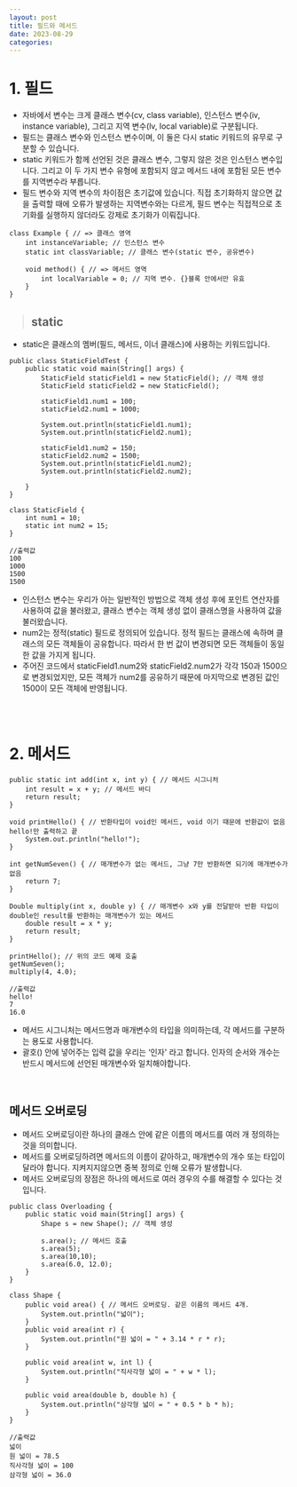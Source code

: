 ```yaml
---
layout: post
title: 필드와 메서드
date: 2023-08-29
categories:
---
```

# 1. 필드

* 자바에서 변수는 크게 클래스 변수(cv, class variable), 인스턴스 변수(iv, instance variable), 그리고 지역 변수(lv, local variable)로 구분됩니다. 
* 필드는 클래스 변수와 인스턴스 변수이며, 이 둘은 다시 static 키워드의 유무로 구분할 수 있습니다.
* static 키워드가 함께 선언된 것은 클래스 변수, 그렇지 않은 것은 인스턴스 변수입니다. 그리고 이 두 가지 변수 유형에 포함되지 않고 메서드 내에 포함된 모든 변수를 지역변수라 부릅니다.
* 필드 변수와 지역 변수의 차이점은 초기값에 있습니다.
직접 초기화하지 않으면 값을 출력할 때에 오류가 발생하는 지역변수와는 다르게, 필드 변수는 직접적으로 초기화를 실행하지 않더라도 강제로 초기화가 이뤄집니다.

```
class Example { // => 클래스 영역
	int instanceVariable; // 인스턴스 변수
	static int classVariable; // 클래스 변수(static 변수, 공유변수)

	void method() { // => 메서드 영역
		int localVariable = 0; // 지역 변수. {}블록 안에서만 유효
	}
}
```
> ## static
* static은 클래스의 멤버(필드, 메서드, 이너 클래스)에 사용하는 키워드입니다.

```
public class StaticFieldTest {
    public static void main(String[] args) {
        StaticField staticField1 = new StaticField(); // 객체 생성
        StaticField staticField2 = new StaticField();

        staticField1.num1 = 100; 
        staticField2.num1 = 1000;

        System.out.println(staticField1.num1);
        System.out.println(staticField2.num1);

        staticField1.num2 = 150;
        staticField2.num2 = 1500;
        System.out.println(staticField1.num2);
        System.out.println(staticField2.num2);

    }
}

class StaticField {
    int num1 = 10;
    static int num2 = 15;
}

//출력값
100
1000
1500
1500
```

* 인스턴스 변수는 우리가 아는 일반적인 방법으로 객체 생성 후에 포인트 연산자를 사용하여 값을 불러왔고, 클래스 변수는 객체 생성 없이 클래스명을 사용하여 값을 불러왔습니다.
* num2는 정적(static) 필드로 정의되어 있습니다. 정적 필드는 클래스에 속하며 클래스의 모든 객체들이 공유합니다. 따라서 한 번 값이 변경되면 모든 객체들이 동일한 값을 가지게 됩니다.
* 주어진 코드에서 staticField1.num2와 staticField2.num2가 각각 150과 1500으로 변경되었지만, 모든 객체가 num2를 공유하기 때문에 마지막으로 변경된 값인 1500이 모든 객체에 반영됩니다.

<br/><br/>

# 2. 메서드
```
public static int add(int x, int y) { // 메서드 시그니처
	int result = x + y; // 메서드 바디
	return result;
}
```
```
void printHello() { // 반환타입이 void인 메서드, void 이기 때문에 반환값이 없음 hello!만 출력하고 끝
	System.out.println("hello!");
}

int getNumSeven() { // 매개변수가 없는 메서드, 그냥 7만 반환하면 되기에 매개변수가 없음
	return 7;
}

Double multiply(int x, double y) { // 매개변수 x와 y를 전달받아 반환 타입이 double인 result를 반환하는 매개변수가 있는 메서드
	double result = x * y;
	return result;
}

printHello(); // 위의 코드 예제 호출
getNumSeven();
multiply(4, 4.0);

//출력값
hello!
7
16.0
```
* 메서드 시그니처는 메서드명과 매개변수의 타입을 의미하는데, 각 메서드를 구분하는 용도로 사용합니다.
* 괄호() 안에 넣어주는 입력 값을 우리는 ‘인자' 라고 합니다. 인자의 순서와 개수는 반드시 메서드에 선언된 매개변수와 일치해야합니다.

<br>

## 메서드 오버로딩
* 메서드 오버로딩이란 하나의 클래스 안에 같은 이름의 메서드를 여러 개 정의하는 것을 의미합니다.
* 메서드를 오버로딩하려면 메서드의 이름이 같아하고, 매개변수의 개수 또는 타입이 달라야 합니다. 지켜지지않으면 중복 정의로 인해 오류가 발생합니다.
* 메서드 오버로딩의 장점은 하나의 메서드로 여러 경우의 수를 해결할 수 있다는 것입니다.

```
public class Overloading {
    public static void main(String[] args) {
        Shape s = new Shape(); // 객체 생성
 
        s.area(); // 메서드 호출
        s.area(5);
        s.area(10,10);
        s.area(6.0, 12.0);
    }
}

class Shape {
    public void area() { // 메서드 오버로딩. 같은 이름의 메서드 4개.
        System.out.println("넓이");
    }
    public void area(int r) {
        System.out.println("원 넓이 = " + 3.14 * r * r);
    }

    public void area(int w, int l) {
        System.out.println("직사각형 넓이 = " + w * l);
    }

    public void area(double b, double h) {
        System.out.println("삼각형 넓이 = " + 0.5 * b * h);
    }
}

//출력값
넓이
원 넓이 = 78.5
직사각형 넓이 = 100
삼각형 넓이 = 36.0
```



